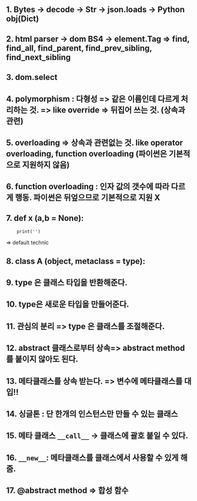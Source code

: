 ## 1. Bytes -> decode -> Str -> json.loads -> Python obj(Dict)

## 2. html parser -> dom BS4 -> element.Tag => find, find_all, find_parent, find_prev_sibling, find_next_sibling

## 3. dom.select

## 4. polymorphism : 다형성 => 같은 이름인데 다르게 처리하는 것. => like override => 뒤집어 쓰는 것. (상속과 관련)

## 5. overloading => 상속과 관련없는 것. like operator overloading, function overloading (파이썬은 기본적으로 지원하지 않음)

## 6. function overloading : 인자 값의 갯수에 따라 다르게 행동. 파이썬은 뒤엎으므로 기본적으로 지원 X

## 7. def x (a,b = None):
        print('')

=> default technic

## 8. class A (object, metaclass = type): 

## 9. type 은 클래스 타입을 반환해준다.

## 10. type은 새로운 타입을 만들어준다.

## 11. 관심의 분리 => type 은 클래스를 조절해준다.

## 12. abstract 클래스로부터 상속=> abstract method를 붙이지 않아도 된다.

## 13. 메타클래스를 상속 받는다. => 변수에 메타클래스를 대입!!

## 14. 싱글톤 : 단 한개의 인스턴스만 만들 수 있는 클래스

## 15. 메타 클래스 `__call__` -> 클래스에 괄호 붙일 수 있다.

## 16. `__new__`: 메타클래스를 클래스에서 사용할 수 있게 해줌.

## 17. @abstract method => 합성 함수